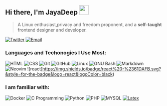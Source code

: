 ## Hi there, I'm JayaDeep <img width="30" src="https://camo.githubusercontent.com/e8e7b06ecf583bc040eb60e44eb5b8e0ecc5421320a92929ce21522dbc34c891/68747470733a2f2f6d656469612e67697068792e636f6d2f6d656469612f6876524a434c467a6361737252346961377a2f67697068792e676966">

> A Linux enthusiast,privacy and freedom proponent, and a **self-taught** frontend designer and developer.


[![Twitter](https://img.shields.io/badge/-Twitter-FFF?&logo=Twitter&style=for-the-badge)](https://twitter.com/jayadeep_11)
[![Email](https://img.shields.io/badge/-Email-FFF?&logo=gmail&style=for-the-badge)](mailto:jaydeep.bellamkonda@gmail.com)


### Languages and Techonogies I Use Most:

![HTML](https://img.shields.io/badge/-HTML-000?&logo=html5&style=for-the-badge)
![CSS](https://img.shields.io/badge/-CSS-000?&logo=css3&logoColor=1572B6&style=for-the-badge)
![Git](https://img.shields.io/badge/-Git-000?&logo=Git&style=for-the-badge)
![GitHub](https://img.shields.io/badge/-GitHub-000?&logo=GitHub&style=for-the-badge)
![Linux](https://img.shields.io/badge/-Linux-000?&logo=linux&style=for-the-badge)
![GNU Bash](https://img.shields.io/badge/-GNU%20Bash-000?&logo=gnubash&style=for-the-badge)
![Markdown](https://img.shields.io/badge/-Markdown-000?&logo=markdown&style=for-the-badge)
![Neovim](https://img.shields.io/badge/Neovim-000?logo=neovim&style=for-the-badge)
![react]https://img.shields.io/badge/react%20-%2361DAFB.svg?&style=for-the-badge&logo=react&logoColor=black)


### I am familiar with:
![Docker](https://img.shields.io/badge/-Docker-000?&logo=Docker&style=for-the-badge)
![C Programming](https://img.shields.io/badge/-C%20Programming-000?&logo=c&style=for-the-badge)
![Python](https://img.shields.io/badge/-Python-000?&logo=Python&style=for-the-badge)
![PHP](https://img.shields.io/badge/-PHP-000?&logo=PHP&logoColor=007396&style=for-the-badge)
![MYSQL](https://img.shields.io/badge/-MYSQL-000?&logo=MySQL&style=for-the-badge)
[![Latex](https://img.shields.io/badge/LaTex-000?logo=latex&logoColor=blue&style=for-the-badge)](https://www.latex-project.org)



